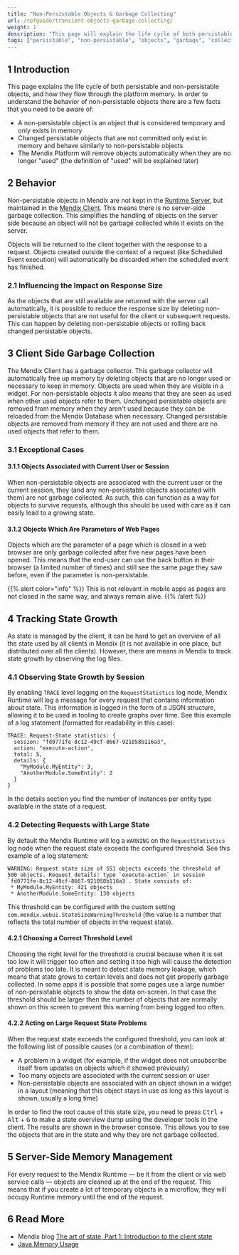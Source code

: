 ```yaml
---
title: "Non-Persistable Objects & Garbage Collecting"
url: /refguide/transient-objects-garbage-collecting/
weight: 1
description: "This page will explain the life cycle of both persistable and non-persistable objects, and how they flow through the platform memory."
tags: ["persistable", "non-persistable", "objects", "garbage", "collecting"]
---
```


## 1 Introduction

This page explains the life cycle of both persistable and non-persistable objects, and how they flow through the platform memory. In order to understand the behavior of non-persistable objects there are a few facts that you need to be aware of:

*   A non-persistable object is an object that is considered temporary and only exists in memory
*   Changed persistable objects that are not committed only exist in memory and behave similarly to non-persistable objects
*   The Mendix Platform will remove objects automatically when they are no longer "used" (the definition of "used" will be explained later)

## 2 Behavior

Non-persistable objects in Mendix are not kept in the [Runtime Server](/refguide/runtime-server/), but maintained in the [Mendix Client](/refguide/mendix-client/). This means there is no server-side garbage collection. This simplifies the handling of objects on the server side because an object will not be garbage collected while it exists on the server.

Objects will be returned to the client together with the response to a request. Objects created outside the context of a request (like Scheduled Event execution) will automatically be discarded when the scheduled event has finished.

### 2.1 Influencing the Impact on Response Size

As the objects that are still available are returned with the server call automatically, it is possible to reduce the response size by deleting non-persistable objects that are not useful for the client or subsequent requests. This can happen by deleting non-persistable objects or rolling back changed persistable objects.

## 3 Client Side Garbage Collection

The Mendix Client has a garbage collector. This garbage collector will automatically free up memory by deleting objects that are no longer used or necessary to keep in memory. Objects are used when they are visible in a widget. For non-persistable objects it also means that they are seen as used when other used objects refer to them. Unchanged persistable objects are removed from memory when they aren't used because they can be reloaded from the Mendix Database when necessary. Changed persistable objects are removed from memory if they are not used and there are no used objects that refer to them.

### 3.1 Exceptional Cases

#### 3.1.1 Objects Associated with Current User or Session

When non-persistable objects are associated with the current user or the current session, they (and any non-persistable objects associated with them) are not garbage collected. As such, this can function as a way for objects to survive requests, although this should be used with care as it can easily lead to a growing state.

#### 3.1.2 Objects Which Are Parameters of Web Pages

Objects which are the parameter of a page which is closed in a web browser are only garbage collected after five new pages have been opened. This means that the end-user can use the back button in their browser (a limited number of times) and still see the same page they saw before, even if the parameter is non-persistable.

{{% alert color="info" %}}
This is not relevant in mobile apps as pages are not closed in the same way, and always remain alive.
{{% /alert %}}

## 4 Tracking State Growth

As state is managed by the client, it can be hard to get an overview of all the state used by all clients in Mendix (it is not available in one place, but distributed over all the clients). However, there are means in Mendix to track state growth by observing the log files.

### 4.1 Observing State Growth by Session

By enabling `TRACE` level logging on the `RequestStatistics` log node, Mendix Runtime will log a message for every request that contains information about state. This information is logged in the form of a JSON structure, allowing it to be used in tooling to create graphs over time. See this example of a log statement (formatted for readability in this case):
```
TRACE: Request-State statistics: {
  session: "fd0771fe-8c12-49cf-8667-921058b116a3",
  action: "execute-action",
  total: 5,
  details: {
    "MyModule.MyEntity": 3,
    "AnotherModule.SomeEntity": 2
  }
}
```
In the details section you find the number of instances per entity type available in the state of a request.

### 4.2 Detecting Requests with Large State

By default the Mendix Runtime will log a `WARNING` on the `RequestStatistics` log node when the request state exceeds the configured threshold. See this example of a log statement:

```
WARNING: Request state size of 551 objects exceeds the threshold of 500 objects. Request details: type `execute-action` in session `fd0771fe-8c12-49cf-8667-921058b116a3`. State consists of:
 * MyModule.MyEntity: 421 objects
 * AnotherModule.SomeEntity: 130 objects
```
This threshold can be configured with the custom setting `com.mendix.webui.StateSizeWarningThreshold` (the value is a number that reflects the total number of objects in the request state).

#### 4.2.1 Choosing a Correct Threshold Level

Choosing the right level for the threshold is crucial because when it is set too low it will trigger too often and setting it too high will cause the detection of problems too late. It is meant to detect state memory leakage, which means that state grows to certain levels and does not get properly garbage collected. In some apps it is possible that some pages use a large number of non-persistable objects to show the data on-screen. In that case the threshold should be larger then the number of objects that are normally shown on this screen to prevent this warning from being logged too often.

#### 4.2.2 Acting on Large Request State Problems

When the request state exceeds the configured threshold, you can look at the following list of possible causes (or a combination of them):

* A problem in a widget (for example, if the widget does not unsubscribe itself from updates on objects which it showed previously)
* Too many objects are associated with the current session or user
* Non-persistable objects are associated with an object shown in a widget in a layout (meaning that this object stays in use as long as this layout is shown, usually a long time)

In order to find the root cause of this state size, you need to press <kbd>Ctrl</kbd> + <kbd>Alt</kbd> + <kbd>G</kbd> to make a state overview dump using the developer tools in the client. The results are shown in the browser console. This allows you to see the objects that are in the state and why they are not garbage collected.

## 5 Server-Side Memory Management

For every request to the Mendix Runtime — be it from the client or via web service calls — objects are cleaned up at the end of the request. This means that if you create a lot of temporary objects in a microflow, they will occupy Runtime memory until the end of the request.

## 6 Read More

* Mendix blog [The art of state, Part 1: Introduction to the client state ](https://www.mendix.com/blog/the-art-of-state-part-1-introduction-to-the-client-state/)
* [Java Memory Usage](/refguide/java-memory-usage/)
